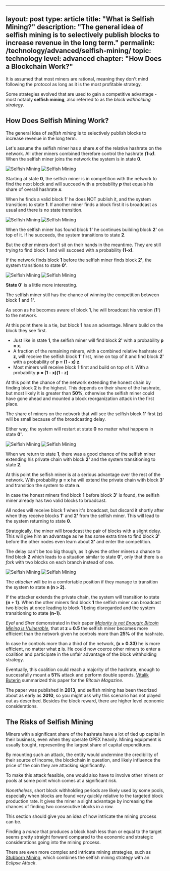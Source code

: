 ﻿
---
layout: post
type: article
title: "What is Selfish Mining?"
description: "The general idea of selfish mining is to selectively publish blocks to increase revenue in the long term."
permalink: /technology/advanced/selfish-mining/
topic: technology
level: advanced
chapter: "How Does a Blockchain Work?"
---

It is assumed that most miners are rational, meaning they don't mind following the protocol as long as it is the most profitable strategy. 

Some strategies evolved that are used to gain a competitive advantage - most notably **selfish mining**, also referred to as the _block withholding strategy_.

## How Does Selfish Mining Work?

The general idea of *selfish mining* is to selectively publish blocks to increase revenue in the long term.

Let's assume the selfish miner has a share **_x_** of the relative hashrate on the network. All other miners combined therefore control the hashrate **_(1-x)_**. When the selfish miner joins the network the system is in state **0**.

![Selfish Mining]({{site.baseurl_root}}/assets/post_files/technology/expert/2.6-mining/selfish-mining-0_D.jpg)
![Selfish Mining]({{site.baseurl_root}}/assets/post_files/technology/expert/2.6-mining/selfish-mining-0_M.jpg)

Starting at state **0**, the selfish miner is in competition with the network to find the next block and will succeed with a probability **_p_** that equals his share of overall hashrate **_x_**.

When he finds a valid block **1**' he does NOT publish it, and the system transitions to state **1**. If another miner finds a block first it is broadcast as usual and there is no state transition.

![Selfish Mining]({{site.baseurl_root}}/assets/post_files/technology/expert/2.6-mining/selfish-mining-1_D.jpg)
![Selfish Mining]({{site.baseurl_root}}/assets/post_files/technology/expert/2.6-mining/selfish-mining-1_M.jpg)

When the selfish miner has found block **1'** he continues building block **2'** on top of it. If he succeeds, the system transitions to state **2**.

But the other miners don't sit on their hands in the meantime. They are still trying to find block **1** and will succeed with a probability **(1-x)**.

If the network finds block **1** before the selfish miner finds block **2'**, the system transitions to state **0'**.

![Selfish Mining]({{site.baseurl_root}}/assets/post_files/technology/expert/2.6-mining/selfish-mining-0-dash_D.jpg)
![Selfish Mining]({{site.baseurl_root}}/assets/post_files/technology/expert/2.6-mining/selfish-mining-0-dash_M.jpg)

**State 0'** is a little more interesting.

The selfish miner still has the chance of winning the competition between block **1** and **1'**.

As soon as he becomes aware of block **1**, he will broadcast his version (**1'**) to the network.

At this point there is a tie, but block **1** has an advantage. Miners build on the block they see first.

- Just like in state **1**, the selfish miner will find block **2'** with a probability **p = x**.
- A fraction of the remaining miners, with a combined relative hashrate of **z**, will receive the selfish block **1'** first, mine on top of it and find block **2'** with a probability of **p = (1 - x) z**.
- Most miners will receive block **1** first and build on top of it. With a probability **p = (1 - x)(1 - z)**

At this point the chance of the network extending the honest chain by finding block **2** is the highest. This depends on their share of the hashrate, but most likely it is greater than **50%**, otherwise the selfish miner could have gone ahead and mounted a block reorganization attack in the first place.

The share of miners on the network that will see the selfish block **1'** first (**z**) will be small because of the broadcasting delay.

Either way, the system will restart at state **0** no matter what happens in state **0'**.

![Selfish Mining]({{site.baseurl_root}}/assets/post_files/technology/expert/2.6-mining/selfish-mining-2_D.jpg)
![Selfish Mining]({{site.baseurl_root}}/assets/post_files/technology/expert/2.6-mining/selfish-mining-2_M.jpg)

When we return to state **1**, there was a good chance of the selfish miner extending his private chain with block **2'** and the system transitioning to state **2**.

At this point the selfish miner is at a serious advantage over the rest of the network. With probability **p = x** he will extend the private chain with block **3'** and transition the system to state **n**.

In case the honest miners find block **1** before block **3'** is found, the selfish miner already has two valid blocks to broadcast.

All nodes will receive block **1** when it's broadcast, but discard it shortly after when they receive blocks **1'** and **2'** from the selfish miner. This will lead to the system returning to state **0**.

Strategically, the miner will broadcast the pair of blocks with a slight delay. This will give him an advantage as he has some extra time to find block **3'** before the other nodes even learn about **2'** and enter the competition.

The delay can't be too big though, as it gives the other miners a chance to find block **2** which leads to a situation similar to state **0'**, only that there is a _fork_ with two blocks on each branch instead of one.

![Selfish Mining]({{site.baseurl_root}}/assets/post_files/technology/expert/2.6-mining/selfish-mining-n_D.jpg)
![Selfish Mining]({{site.baseurl_root}}/assets/post_files/technology/expert/2.6-mining/selfish-mining-n_M.jpg)

The _attacker_ will be in a comfortable position if they manage to transition the system to state **n (n > 2)**.

If the attacker extends the private chain, the system will transition to state **(n + 1)**. When the other miners find block **1** the selfish miner can broadcast two blocks at once leading to block **1** being disregarded and the system transitioning to state **(n-1)**.

_Eyal_ and _Sirer_ demonstrated in their paper [_Majority is not Enough: Bitcoin Mining is Vulnerable_](https://arxiv.org/pdf/1311.0243.pdf), that at **z = 0.5** the selfish miner becomes more efficient than the network given he controls more than **25%** of the hashrate.

In case he controls more than a third of the network, **(x > 0.33)** he is more efficient, no matter what **z** is. He could now coerce other miners to enter a coalition and participate in the unfair advantage of the block withholding strategy.

Eventually, this coalition could reach a majority of the hashrate, enough to successfully mount a **51%** attack and perform double spends. [Vitalik Buterin](https://bitcoinmagazine.com/technical/selfish-mining-a-25-attack-against-the-bitcoin-network-1383578440) summarized this paper for the _Bitcoin Magazine._

The paper was published in **2013**, and selfish mining has been theorized about as early as **2010**, so you might ask why this scenario has not played out as described. Besides the block reward, there are higher level economic considerations.

## The Risks of Selfish Mining

Miners with a significant share of the hashrate have a lot of tied up capital in their business, even when they operate OPEX heavily. Mining equipment is usually bought, representing the largest share of capital expenditures.

By mounting such an attack, the entity would undermine the credibility of their source of income, the blockchain in question, and likely influence the price of the coin they are attacking significantly.

To make this attack feasible, one would also have to involve other miners or pools at some point which comes at a significant risk.

_Nonetheless_, short block withholding periods are likely used by some pools, especially when blocks are found very quickly relative to the targeted block production rate. It gives the miner a slight advantage by increasing the chances of finding two consecutive blocks in a row.

This section should give you an idea of how intricate the mining process can be. 

Finding a _nonce_ that produces a block hash less than or equal to the target seems pretty straight forward compared to the economic and strategic considerations going into the mining process.

There are even more complex and intricate mining strategies, such as [Stubborn Mining](https://eprint.iacr.org/2015/796.pdf), which combines the selfish mining strategy with an _Eclipse Attack_.

